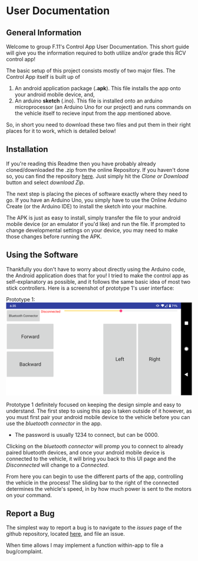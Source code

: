 # User Documentation

## General Information

Welcome to group F.11's Control App User Documentation. This short guide will give you the information required to both utilize and/or grade this RCV control app! 

The basic setup of this project consists mostly of two major files. The Control App itself is built up of 

1. An android application package (**.apk**). This file installs the app onto your android mobile device, and,
2. An arduino **sketch** (.ino). This file is installed onto an arduino microprocessor (an Arduino Uno for our project) and runs commands on the vehicle itself to recieve input from the app mentioned above. 

So, in short you need to download these two files and put them in their right places for it to work, which is detailed below!

## Installation

If you're reading this Readme then you have probably already cloned/downloaded the .zip from the online Repository. If you haven't done so, you can find the repository [here](https://github.com/Risauce/Egen310ControlApp). Just simply hit the *Clone or Download* button and select *download Zip*. 

The next step is placing the pieces of software exactly where they need to go. If you have an Arduino Uno, you simply have to use the Online Arduino Create (or the Arduino IDE) to install the sketch into your machine. 

The APK is just as easy to install, simply transfer the file to your android mobile device (or an emulator if you'd like) and run the file. If prompted to change developmental settings on your device, you may need to make those changes before running the APK. 

## Using the Software

Thankfully you don't have to worry about directly using the Arduino code, the Android application does that for you! I tried to make the control app as self-explanatory as possible, and it follows the same basic idea of most two stick controllers. Here is a screenshot of prototype 1's user interface:

Prototype 1: ![Image of Our Basic Class Diagram](Prototype1UI.png)

Prototype 1 definitely focused on keeping the design simple and easy to understand. The first step to using this app is taken outside of it however, as you must first pair your android mobile device to the vehicle before you can use the *bluetooth connector* in the app. 

- The password is usually 1234 to connect, but can be 0000. 

Clicking on the *bluetooth connector* will promp you to connect to already paired bluetooth devices, and once your android mobile device is connected to the vehicle, it will bring you back to this UI page and the *Disconnected* will change to a *Connected*. 

From here you can begin to use the different parts of the app, controlling the vehicle in the process! The sliding bar to the right of the connected determines the vehicle's speed, in by how much power is sent to the motors on your command.  

## Report a Bug

The simplest way to report a bug is to navigate to the *issues* page of the github repository, located [here](https://github.com/Risauce/Egen310ControlApp/issues), and file an issue. 

When time allows I may implement a function within-app to file a bug/complaint. 